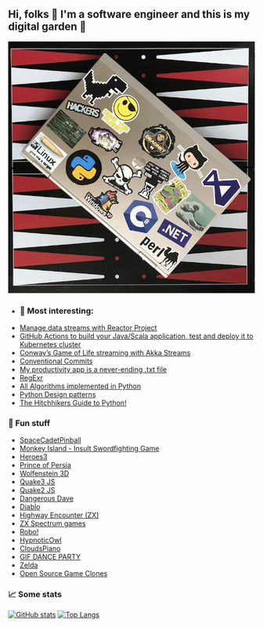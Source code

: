 ## Hi, folks 👋 I'm a software engineer and this is my digital garden 🌱

![600lap](600lap.jpeg)

* ### 📝 Most interesting:
* [Manage data streams with Reactor Project](https://fedor-malyshkin.medium.com/manage-data-streams-with-reactor-project-da56922a8c4c)
* [GitHub Actions to build your Java/Scala application, test and deploy it to Kubernetes cluster](https://levelup.gitconnected.com/github-actions-to-build-your-java-scala-application-test-and-deploy-it-to-kubernetes-cluster-484779dfc200) 
* [Conway’s Game of Life streaming with Akka Streams](https://fedor-malyshkin.medium.com/conways-game-of-life-streaming-with-akka-streams-abddb9773d48)
* [Conventional Commits](//www.conventionalcommits.org)
* [My productivity app is a never-ending .txt file](//jeffhuang.com/productivity_text_file/)
* [RegExr](//regexr.com)
* [All Algorithms implemented in Python](//github.com/TheAlgorithms/Python/blob/master/DIRECTORY.md)
* [Python Design patterns](//github.com/faif/python-patterns)
* [The Hitchhikers Guide to Python!](//docs.python-guide.org)

### 🚀 Fun stuff

* [SpaceCadetPinball](//alula.github.io/SpaceCadetPinball/)
* [Monkey Island - Insult Swordfighting Game](//www.int33h.com/test/mi/)
* [Heroes3](//homm.lekzd.ru/)
* [Prince of Persia](//princejs.com/)
* [Wolfenstein 3D](//wolf3d.atw.hu/)
* [Quake3 JS](//quakejs.com/)
* [Quake2 JS](//quake2playn.appspot.com/)
* [Dangerous Dave](//agafnik.com/testchambers/webdave/)
* [Diablo](//diablo.rivsoft.net)
* [Highway Encounter (ZX)](//torinak.com/qaop#!encounter)
* [ZX Spectrum games](//torinak.com/qaop/games)
* [Robo!](//dizaina.net/z/robbo/?nosound)
* [HypnoticOwl](//hypnoticowl.com/games/)
* [CloudsPiano](//labs.plan8.se/cloudspiano/)
* [GIF DANCE PARTY](//gifdanceparty.giphy.com)
* [Zelda](//emupedia.net/emupedia-game-zelda)
* [Open Source Game Clones](//osgameclones.com)

### :chart_with_upwards_trend: Some stats
[![GitHub stats](https://github-readme-stats.vercel.app/api?username=j69&show_icons=true&count_private=true&hide=contribs)](https://github.com/j69)
[![Top Langs](https://github-readme-stats.vercel.app/api/top-langs/?username=j69&hide=javascript,html,CSS&layout=compact&exclude_repo=hflabs_am,magnetosoft_big_archive,magnetosoft_magnet)](https://github.com/j69)
